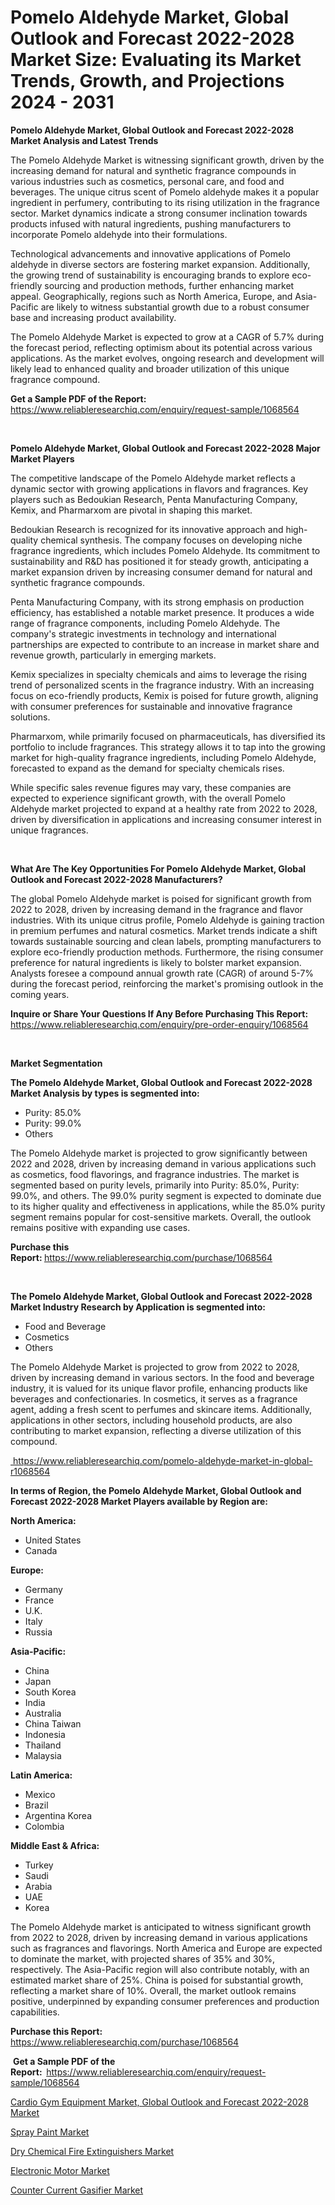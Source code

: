 <p><h1>Pomelo Aldehyde Market, Global Outlook and Forecast 2022-2028 Market Size: Evaluating its Market Trends, Growth, and Projections 2024 - 2031</h1></p><p><strong>Pomelo Aldehyde Market, Global Outlook and Forecast 2022-2028 Market Analysis and Latest Trends</strong></p>
<p><p>The Pomelo Aldehyde Market is witnessing significant growth, driven by the increasing demand for natural and synthetic fragrance compounds in various industries such as cosmetics, personal care, and food and beverages. The unique citrus scent of Pomelo aldehyde makes it a popular ingredient in perfumery, contributing to its rising utilization in the fragrance sector. Market dynamics indicate a strong consumer inclination towards products infused with natural ingredients, pushing manufacturers to incorporate Pomelo aldehyde into their formulations.</p><p>Technological advancements and innovative applications of Pomelo aldehyde in diverse sectors are fostering market expansion. Additionally, the growing trend of sustainability is encouraging brands to explore eco-friendly sourcing and production methods, further enhancing market appeal. Geographically, regions such as North America, Europe, and Asia-Pacific are likely to witness substantial growth due to a robust consumer base and increasing product availability.</p><p>The Pomelo Aldehyde Market is expected to grow at a CAGR of 5.7% during the forecast period, reflecting optimism about its potential across various applications. As the market evolves, ongoing research and development will likely lead to enhanced quality and broader utilization of this unique fragrance compound.</p></p>
<p><strong>Get a Sample PDF of the Report:&nbsp;</strong> <a href="https://www.reliableresearchiq.com/enquiry/request-sample/1068564">https://www.reliableresearchiq.com/enquiry/request-sample/1068564</a></p>
<p>&nbsp;</p>
<p><strong>Pomelo Aldehyde Market, Global Outlook and Forecast 2022-2028 Major Market Players</strong></p>
<p><p>The competitive landscape of the Pomelo Aldehyde market reflects a dynamic sector with growing applications in flavors and fragrances. Key players such as Bedoukian Research, Penta Manufacturing Company, Kemix, and Pharmarxom are pivotal in shaping this market.</p><p>Bedoukian Research is recognized for its innovative approach and high-quality chemical synthesis. The company focuses on developing niche fragrance ingredients, which includes Pomelo Aldehyde. Its commitment to sustainability and R&D has positioned it for steady growth, anticipating a market expansion driven by increasing consumer demand for natural and synthetic fragrance compounds.  </p><p>Penta Manufacturing Company, with its strong emphasis on production efficiency, has established a notable market presence. It produces a wide range of fragrance components, including Pomelo Aldehyde. The company's strategic investments in technology and international partnerships are expected to contribute to an increase in market share and revenue growth, particularly in emerging markets. </p><p>Kemix specializes in specialty chemicals and aims to leverage the rising trend of personalized scents in the fragrance industry. With an increasing focus on eco-friendly products, Kemix is poised for future growth, aligning with consumer preferences for sustainable and innovative fragrance solutions.</p><p>Pharmarxom, while primarily focused on pharmaceuticals, has diversified its portfolio to include fragrances. This strategy allows it to tap into the growing market for high-quality fragrance ingredients, including Pomelo Aldehyde, forecasted to expand as the demand for specialty chemicals rises.</p><p>While specific sales revenue figures may vary, these companies are expected to experience significant growth, with the overall Pomelo Aldehyde market projected to expand at a healthy rate from 2022 to 2028, driven by diversification in applications and increasing consumer interest in unique fragrances.</p></p>
<p>&nbsp;</p>
<p><strong>What Are The Key Opportunities For Pomelo Aldehyde Market, Global Outlook and Forecast 2022-2028 Manufacturers?</strong></p>
<p><p>The global Pomelo Aldehyde market is poised for significant growth from 2022 to 2028, driven by increasing demand in the fragrance and flavor industries. With its unique citrus profile, Pomelo Aldehyde is gaining traction in premium perfumes and natural cosmetics. Market trends indicate a shift towards sustainable sourcing and clean labels, prompting manufacturers to explore eco-friendly production methods. Furthermore, the rising consumer preference for natural ingredients is likely to bolster market expansion. Analysts foresee a compound annual growth rate (CAGR) of around 5-7% during the forecast period, reinforcing the market's promising outlook in the coming years.</p></p>
<p><strong>Inquire or Share Your Questions If Any Before Purchasing This Report:</strong> <a href="https://www.reliableresearchiq.com/enquiry/pre-order-enquiry/1068564">https://www.reliableresearchiq.com/enquiry/pre-order-enquiry/1068564</a></p>
<p>&nbsp;</p>
<p><strong>Market Segmentation</strong></p>
<p><strong>The Pomelo Aldehyde Market, Global Outlook and Forecast 2022-2028 Market Analysis by types is segmented into:</strong></p>
<p><ul><li>Purity: 85.0%</li><li>Purity: 99.0%</li><li>Others</li></ul></p>
<p><p>The Pomelo Aldehyde market is projected to grow significantly between 2022 and 2028, driven by increasing demand in various applications such as cosmetics, food flavorings, and fragrance industries. The market is segmented based on purity levels, primarily into Purity: 85.0%, Purity: 99.0%, and others. The 99.0% purity segment is expected to dominate due to its higher quality and effectiveness in applications, while the 85.0% purity segment remains popular for cost-sensitive markets. Overall, the outlook remains positive with expanding use cases.</p></p>
<p><strong>Purchase this Report:&nbsp;</strong><a href="https://www.reliableresearchiq.com/purchase/1068564">https://www.reliableresearchiq.com/purchase/1068564</a></p>
<p>&nbsp;</p>
<p><strong>The Pomelo Aldehyde Market, Global Outlook and Forecast 2022-2028 Market Industry Research by Application is segmented into:</strong></p>
<p><ul><li>Food and Beverage</li><li>Cosmetics</li><li>Others</li></ul></p>
<p><p>The Pomelo Aldehyde Market is projected to grow from 2022 to 2028, driven by increasing demand in various sectors. In the food and beverage industry, it is valued for its unique flavor profile, enhancing products like beverages and confectionaries. In cosmetics, it serves as a fragrance agent, adding a fresh scent to perfumes and skincare items. Additionally, applications in other sectors, including household products, are also contributing to market expansion, reflecting a diverse utilization of this compound.</p></p>
<p><a href="https://www.reliableresearchiq.com/pomelo-aldehyde-market-in-global-r1068564">&nbsp;https://www.reliableresearchiq.com/pomelo-aldehyde-market-in-global-r1068564</a></p>
<p><strong>In terms of Region, the Pomelo Aldehyde Market, Global Outlook and Forecast 2022-2028 Market Players available by Region are:</strong></p>
<p>
    <p> <strong> North America: </strong>
        <ul>
            <li>United States</li>
            <li>Canada</li>
        </ul>
        </p> 
    <p> <strong> Europe: </strong>
        <ul>
            <li>Germany</li>
            <li>France</li>
            <li>U.K.</li>
            <li>Italy</li>
            <li>Russia</li>
        </ul>
        </p> 
    <p> <strong> Asia-Pacific: </strong>
        <ul>
            <li>China</li>
            <li>Japan</li>
            <li>South Korea</li>
            <li>India</li>
            <li>Australia</li>
            <li>China Taiwan</li>
            <li>Indonesia</li>
            <li>Thailand</li>
            <li>Malaysia</li>
        </ul>
        </p> 
    <p> <strong> Latin America: </strong>
        <ul>
            <li>Mexico</li>
            <li>Brazil</li>
            <li>Argentina Korea</li>
            <li>Colombia</li>
        </ul>
        </p> 
    <p> <strong> Middle East & Africa: </strong>
        <ul>
            <li>Turkey</li>
            <li>Saudi</li>
            <li>Arabia</li>
            <li>UAE</li>
            <li>Korea</li>
        </ul>
    </p>
    </p>
<p><p>The Pomelo Aldehyde market is anticipated to witness significant growth from 2022 to 2028, driven by increasing demand in various applications such as fragrances and flavorings. North America and Europe are expected to dominate the market, with projected shares of 35% and 30%, respectively. The Asia-Pacific region will also contribute notably, with an estimated market share of 25%. China is poised for substantial growth, reflecting a market share of 10%. Overall, the market outlook remains positive, underpinned by expanding consumer preferences and production capabilities.</p></p>
<p><strong>Purchase this Report: </strong><a href="https://www.reliableresearchiq.com/purchase/1068564">https://www.reliableresearchiq.com/purchase/1068564</a></p>
<p>&nbsp;<strong>Get a Sample PDF of the Report:&nbsp;&nbsp;</strong><a href="https://www.reliableresearchiq.com/enquiry/request-sample/1068564">https://www.reliableresearchiq.com/enquiry/request-sample/1068564</a></p>
<p><strong></strong></p>
<p><p><a href="https://github.com/jeffreybishop26/Market-Research-Report-List-1/blob/main/cardio-gym-equipment-market-global-outlook-and-forecast-2022-2028-market.md">Cardio Gym Equipment Market, Global Outlook and Forecast 2022-2028 Market</a></p><p><a href="https://issuu.com/reportprime-2/docs/spray-paint-market-size-2030.pptx_a6dd37cbc1fec9">Spray Paint Market</a></p><p><a href="https://medium.com/@anndiaz698/dry-chemical-fire-extinguishers-market-size-growth-trends-and-industry-analysis-by-type-by-c1ad535a47b4">Dry Chemical Fire Extinguishers Market</a></p><p><a href="https://www.linkedin.com/pulse/emerging-market-trends-regional-analysis-electronic-motor-xkanc?trackingId=cuHDNy%2BVTT2iFk7TyeAt4g%3D%3D">Electronic Motor Market</a></p><p><a href="https://www.linkedin.com/pulse/what-innovations-market-trends-shaping-counter-current-gasifier-1evnf?trackingId=t9Yw50e%2BTWaKNWDG0v4CbA%3D%3D">Counter Current Gasifier Market</a></p></p>
